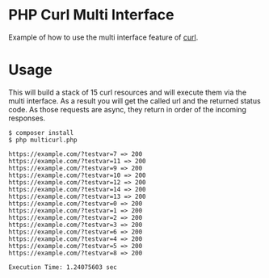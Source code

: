 # PHP Curl Multi Interface

Example of how to use the multi interface feature of [curl](https://curl.haxx.se/).

# Usage

This will build a stack of 15 curl resources and will execute them via the multi interface. As a result you will get the
called url and the returned status code. As those requests are async, they return in order of the incoming responses.

    $ composer install
    $ php multicurl.php
      
    https://example.com/?testvar=7 => 200
    https://example.com/?testvar=11 => 200
    https://example.com/?testvar=9 => 200
    https://example.com/?testvar=10 => 200
    https://example.com/?testvar=12 => 200
    https://example.com/?testvar=14 => 200
    https://example.com/?testvar=13 => 200
    https://example.com/?testvar=0 => 200
    https://example.com/?testvar=1 => 200
    https://example.com/?testvar=2 => 200
    https://example.com/?testvar=3 => 200
    https://example.com/?testvar=6 => 200
    https://example.com/?testvar=4 => 200
    https://example.com/?testvar=5 => 200
    https://example.com/?testvar=8 => 200
    
    Execution Time: 1.24075603 sec
